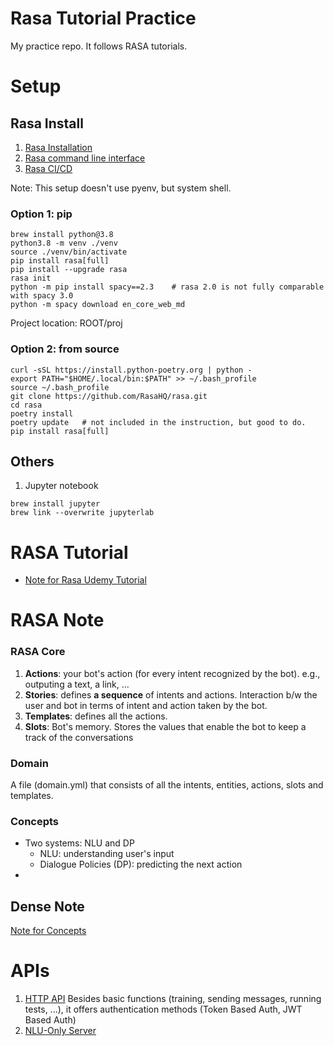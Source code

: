 # Rasa Tutorial Practice
My practice repo. It follows RASA tutorials.

# Setup
## Rasa Install
1. [Rasa Installation](https://rasa.com/docs/rasa/2.x/installation/#:~:text=Install%20Rasa%20Open%20Source%20using,Python%203.7%2C%20or%203.8)
2. [Rasa command line interface](https://rasa.com/docs/rasa/2.x/command-line-interface)
3. [Rasa CI/CD](https://rasa.com/docs/rasa/2.x/setting-up-ci-cd/)

Note: This setup doesn't use pyenv, but system shell.

### Option 1: pip
```commandline
brew install python@3.8
python3.8 -m venv ./venv
source ./venv/bin/activate
pip install rasa[full]
pip install --upgrade rasa
rasa init
python -m pip install spacy==2.3    # rasa 2.0 is not fully comparable with spacy 3.0
python -m spacy download en_core_web_md
```
Project location: ROOT/proj


### Option 2: from source
```commandline
curl -sSL https://install.python-poetry.org | python -
export PATH="$HOME/.local/bin:$PATH" >> ~/.bash_profile
source ~/.bash_profile
git clone https://github.com/RasaHQ/rasa.git
cd rasa
poetry install
poetry update   # not included in the instruction, but good to do.
pip install rasa[full]
```

## Others
1. Jupyter notebook
```commandline
brew install jupyter
brew link --overwrite jupyterlab

```
# RASA Tutorial
- [Note for Rasa Udemy Tutorial](README_udemy_rasa_tutorial.md)

# RASA Note
### RASA Core
1. <b>Actions</b>: your bot's action (for every intent recognized by the bot).
e.g., outputing a text, a link, ...
2. <b>Stories</b>: defines <b>a sequence</b> of intents and actions.
Interaction b/w the user and bot in terms of intent and action taken by the bot.
3. <b>Templates</b>: defines all the actions.
4. <b>Slots</b>: Bot's memory. Stores the values that enable the bot to keep a track of the conversations
### Domain
A file (domain.yml) that consists of all the intents, entities, actions, slots and templates.
### Concepts
* Two systems: NLU and DP
  * NLU: understanding user's input
  * Dialogue Policies (DP): predicting the next action
* 
## Dense Note
[Note for Concepts](README_udemy_rasa_tutorial.md)

# APIs
1. [HTTP API](https://rasa.com/docs/rasa/2.x/http-api)
Besides basic functions (training, sending messages, running tests, ...), it offers authentication methods (Token Based Auth, JWT Based Auth)
2. [NLU-Only Server](https://rasa.com/docs/rasa/2.x/nlu-only-server)



